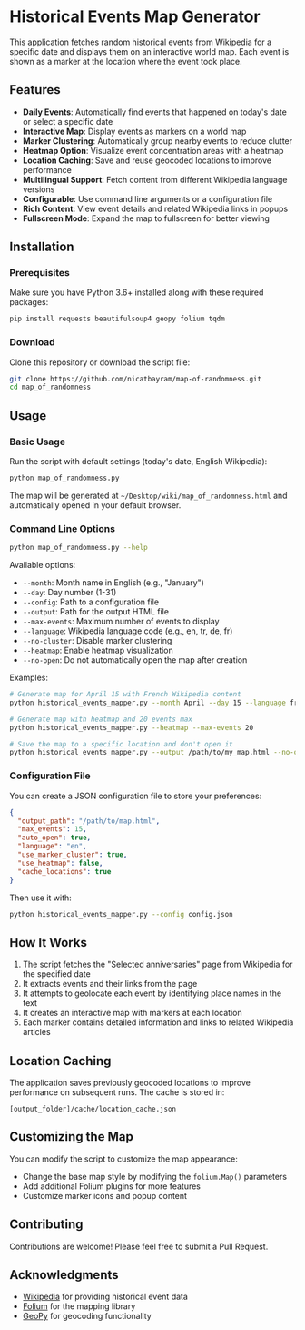 # Historical Events Map Generator

This application fetches random historical events from Wikipedia for a specific date and displays them on an interactive world map. Each event is shown as a marker at the location where the event took place.

## Features

- **Daily Events**: Automatically find events that happened on today's date or select a specific date
- **Interactive Map**: Display events as markers on a world map
- **Marker Clustering**: Automatically group nearby events to reduce clutter
- **Heatmap Option**: Visualize event concentration areas with a heatmap
- **Location Caching**: Save and reuse geocoded locations to improve performance
- **Multilingual Support**: Fetch content from different Wikipedia language versions
- **Configurable**: Use command line arguments or a configuration file
- **Rich Content**: View event details and related Wikipedia links in popups
- **Fullscreen Mode**: Expand the map to fullscreen for better viewing

## Installation

### Prerequisites

Make sure you have Python 3.6+ installed along with these required packages:

```bash
pip install requests beautifulsoup4 geopy folium tqdm
```

### Download

Clone this repository or download the script file:

```bash
git clone https://github.com/nicatbayram/map-of-randomness.git
cd map_of_randomness
```

## Usage

### Basic Usage

Run the script with default settings (today's date, English Wikipedia):

```bash
python map_of_randomness.py
```

The map will be generated at `~/Desktop/wiki/map_of_randomness.html` and automatically opened in your default browser.

### Command Line Options

```bash
python map_of_randomness.py --help
```

Available options:

- `--month`: Month name in English (e.g., "January")
- `--day`: Day number (1-31)
- `--config`: Path to a configuration file
- `--output`: Path for the output HTML file
- `--max-events`: Maximum number of events to display
- `--language`: Wikipedia language code (e.g., en, tr, de, fr)
- `--no-cluster`: Disable marker clustering
- `--heatmap`: Enable heatmap visualization
- `--no-open`: Do not automatically open the map after creation

Examples:

```bash
# Generate map for April 15 with French Wikipedia content
python historical_events_mapper.py --month April --day 15 --language fr

# Generate map with heatmap and 20 events max
python historical_events_mapper.py --heatmap --max-events 20

# Save the map to a specific location and don't open it
python historical_events_mapper.py --output /path/to/my_map.html --no-open
```

### Configuration File

You can create a JSON configuration file to store your preferences:

```json
{
  "output_path": "/path/to/map.html",
  "max_events": 15,
  "auto_open": true,
  "language": "en",
  "use_marker_cluster": true,
  "use_heatmap": false,
  "cache_locations": true
}
```

Then use it with:

```bash
python historical_events_mapper.py --config config.json
```

## How It Works

1. The script fetches the "Selected anniversaries" page from Wikipedia for the specified date
2. It extracts events and their links from the page
3. It attempts to geolocate each event by identifying place names in the text
4. It creates an interactive map with markers at each location
5. Each marker contains detailed information and links to related Wikipedia articles

## Location Caching

The application saves previously geocoded locations to improve performance on subsequent runs. The cache is stored in:

```
[output_folder]/cache/location_cache.json
```

## Customizing the Map

You can modify the script to customize the map appearance:

- Change the base map style by modifying the `folium.Map()` parameters
- Add additional Folium plugins for more features
- Customize marker icons and popup content


## Contributing

Contributions are welcome! Please feel free to submit a Pull Request.

## Acknowledgments

- [Wikipedia](https://www.wikipedia.org/) for providing historical event data
- [Folium](https://python-visualization.github.io/folium/) for the mapping library
- [GeoPy](https://geopy.readthedocs.io/) for geocoding functionality
